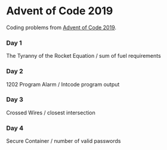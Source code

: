 # Advent of Code 2019
Coding problems from [Advent of Code 2019](https://adventofcode.com/2019). 

### Day 1
The Tyranny of the Rocket Equation / sum of fuel requirements

### Day 2
1202 Program Alarm / Intcode program output

### Day 3
Crossed Wires / closest intersection

### Day 4
Secure Container / number of valid passwords
